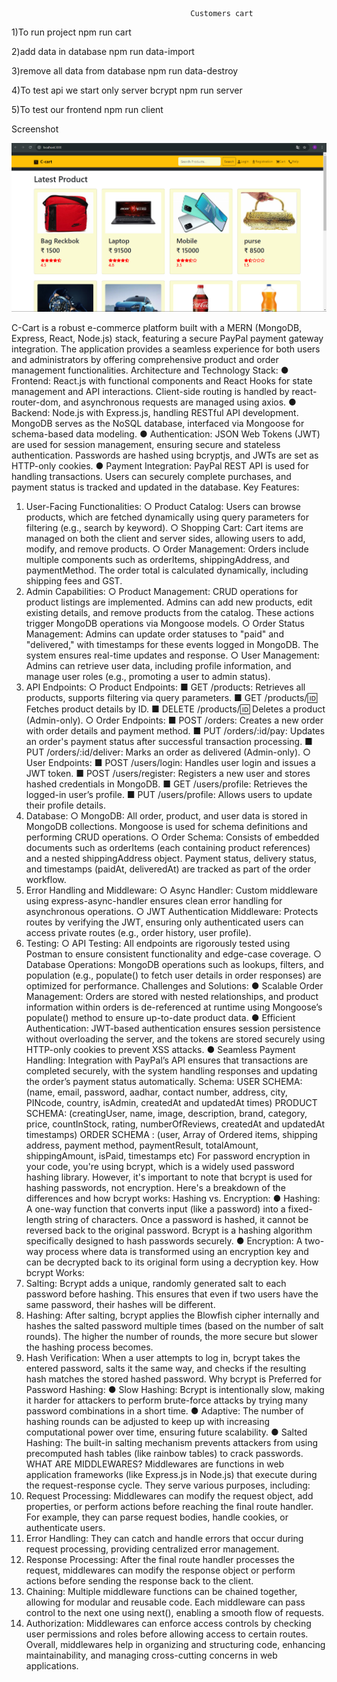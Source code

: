                                             Customers cart
1)To run project
npm run cart

2)add data in database
npm run data-import

3)remove all data from database
npm run data-destroy

4)To test api we start only server bcrypt
npm run server

5)To test our frontend 
npm run client

Screenshot

![alt text](<Screenshot 2024-09-10 062750.png>)


C-Cart is a robust e-commerce platform built with a MERN (MongoDB, Express, React, Node.js)
stack, featuring a secure PayPal payment gateway integration. The application provides a
seamless experience for both users and administrators by offering comprehensive product and
order management functionalities.
Architecture and Technology Stack:
● Frontend: React.js with functional components and React Hooks for state management
and API interactions. Client-side routing is handled by react-router-dom, and
asynchronous requests are managed using axios.
● Backend: Node.js with Express.js, handling RESTful API development. MongoDB
serves as the NoSQL database, interfaced via Mongoose for schema-based data
modeling.
● Authentication: JSON Web Tokens (JWT) are used for session management, ensuring
secure and stateless authentication. Passwords are hashed using bcryptjs, and JWTs
are set as HTTP-only cookies.
● Payment Integration: PayPal REST API is used for handling transactions. Users can
securely complete purchases, and payment status is tracked and updated in the
database.
Key Features:
1. User-Facing Functionalities:
○ Product Catalog: Users can browse products, which are fetched dynamically
using query parameters for filtering (e.g., search by keyword).
○ Shopping Cart: Cart items are managed on both the client and server sides,
allowing users to add, modify, and remove products.
○ Order Management: Orders include multiple components such as orderItems,
shippingAddress, and paymentMethod. The order total is calculated
dynamically, including shipping fees and GST.
2. Admin Capabilities:
○ Product Management: CRUD operations for product listings are implemented.
Admins can add new products, edit existing details, and remove products from
the catalog. These actions trigger MongoDB operations via Mongoose models.
○ Order Status Management: Admins can update order statuses to "paid" and
"delivered," with timestamps for these events logged in MongoDB. The system
ensures real-time updates and response.
○ User Management: Admins can retrieve user data, including profile information,
and manage user roles (e.g., promoting a user to admin status).
3. API Endpoints:
○ Product Endpoints:
■ GET /products: Retrieves all products, supports filtering via query
parameters.
■ GET /products/:id: Fetches product details by ID.
■ DELETE /products/:id: Deletes a product (Admin-only).
○ Order Endpoints:
■ POST /orders: Creates a new order with order details and payment
method.
■ PUT /orders/:id/pay: Updates an order's payment status after
successful transaction processing.
■ PUT /orders/:id/deliver: Marks an order as delivered
(Admin-only).
○ User Endpoints:
■ POST /users/login: Handles user login and issues a JWT token.
■ POST /users/register: Registers a new user and stores hashed
credentials in MongoDB.
■ GET /users/profile: Retrieves the logged-in user’s profile.
■ PUT /users/profile: Allows users to update their profile details.
4. Database:
○ MongoDB: All order, product, and user data is stored in MongoDB collections.
Mongoose is used for schema definitions and performing CRUD operations.
○ Order Schema: Consists of embedded documents such as orderItems (each
containing product references) and a nested shippingAddress object.
Payment status, delivery status, and timestamps (paidAt, deliveredAt) are
tracked as part of the order workflow.
5. Error Handling and Middleware:
○ Async Handler: Custom middleware using express-async-handler ensures
clean error handling for asynchronous operations.
○ JWT Authentication Middleware: Protects routes by verifying the JWT, ensuring
only authenticated users can access private routes (e.g., order history, user
profile).
6. Testing:
○ API Testing: All endpoints are rigorously tested using Postman to ensure
consistent functionality and edge-case coverage.
○ Database Operations: MongoDB operations such as lookups, filters, and
population (e.g., populate() to fetch user details in order responses) are
optimized for performance.
Challenges and Solutions:
● Scalable Order Management: Orders are stored with nested relationships, and product
information within orders is de-referenced at runtime using Mongoose’s populate()
method to ensure up-to-date product data.
● Efficient Authentication: JWT-based authentication ensures session persistence
without overloading the server, and the tokens are stored securely using HTTP-only
cookies to prevent XSS attacks.
● Seamless Payment Handling: Integration with PayPal’s API ensures that transactions
are completed securely, with the system handling responses and updating the order’s
payment status automatically.
Schema:
USER SCHEMA: (name, email, password, aadhar, contact number, address, city, PINcode,
country, isAdmin, createdAt and updatedAt times)
PRODUCT SCHEMA: (creatingUser, name, image, description, brand, category, price,
countInStock, rating, numberOfReviews, createdAt and updatedAt timestamps)
ORDER SCHEMA : (user, Array of Ordered items, shipping address, payment method,
paymentResult, totalAmount, shippingAmount, isPaid, timestamps etc)
For password encryption in your code, you're using bcrypt, which is a widely used password
hashing library. However, it's important to note that bcrypt is used for hashing passwords, not
encryption. Here's a breakdown of the differences and how bcrypt works:
Hashing vs. Encryption:
● Hashing: A one-way function that converts input (like a password) into a fixed-length
string of characters. Once a password is hashed, it cannot be reversed back to the
original password. Bcrypt is a hashing algorithm specifically designed to hash passwords
securely.
● Encryption: A two-way process where data is transformed using an encryption key and
can be decrypted back to its original form using a decryption key.
How bcrypt Works:
1. Salting: Bcrypt adds a unique, randomly generated salt to each password before
hashing. This ensures that even if two users have the same password, their hashes will
be different.
2. Hashing: After salting, bcrypt applies the Blowfish cipher internally and hashes the salted
password multiple times (based on the number of salt rounds). The higher the number of
rounds, the more secure but slower the hashing process becomes.
3. Hash Verification: When a user attempts to log in, bcrypt takes the entered password,
salts it the same way, and checks if the resulting hash matches the stored hashed
password.
Why bcrypt is Preferred for Password Hashing:
● Slow Hashing: Bcrypt is intentionally slow, making it harder for attackers to perform
brute-force attacks by trying many password combinations in a short time.
● Adaptive: The number of hashing rounds can be adjusted to keep up with increasing
computational power over time, ensuring future scalability.
● Salted Hashing: The built-in salting mechanism prevents attackers from using
precomputed hash tables (like rainbow tables) to crack passwords.
WHAT ARE MIDDLEWARES?
Middlewares are functions in web application frameworks (like Express.js in Node.js) that
execute during the request-response cycle. They serve various purposes, including:
1. Request Processing: Middlewares can modify the request object, add properties, or
perform actions before reaching the final route handler. For example, they can parse
request bodies, handle cookies, or authenticate users.
2. Error Handling: They can catch and handle errors that occur during request processing,
providing centralized error management.
3. Response Processing: After the final route handler processes the request,
middlewares can modify the response object or perform actions before sending the
response back to the client.
4. Chaining: Multiple middleware functions can be chained together, allowing for modular
and reusable code. Each middleware can pass control to the next one using next(),
enabling a smooth flow of requests.
5. Authorization: Middlewares can enforce access controls by checking user permissions
and roles before allowing access to certain routes.
Overall, middlewares help in organizing and structuring code, enhancing maintainability, and
managing cross-cutting concerns in web applications.